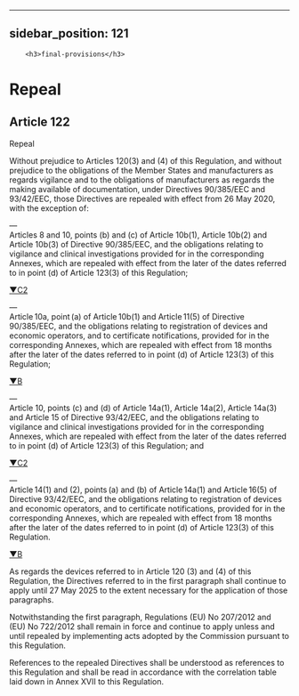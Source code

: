 
---
sidebar_position: 121
---
        <h3>final-provisions</h3>
<h1>Repeal</h1>
<h2>Article 122</h2>
   <p class="stitle-article-norm">Repeal</p>
   <p class="norm">Without prejudice to Articles&nbsp;120(3) and (4) of 
this Regulation, and without prejudice to the obligations of the 
Member&nbsp;States and manufacturers as regards vigilance and to the 
obligations of manufacturers as regards the making available of 
documentation, under Directives&nbsp;90/385/EEC and 93/42/EEC, those 
Directives are repealed with effect from 26 May 2020, with the exception
 of:</p>
   <div class="grid-container grid-list">
      <div class="list grid-list-column-1">
         <span>—&nbsp;</span>
      </div>
      <div class="grid-list-column-2">
         <div class="list">Articles&nbsp;8 and 10, points (b) and (c) of
 Article&nbsp;10b(1), Article&nbsp;10b(2) and Article&nbsp;10b(3) of 
Directive&nbsp;90/385/EEC, and the obligations relating to vigilance and
 clinical investigations provided for in the corresponding Annexes, 
which are repealed with effect from the later of the dates referred to 
in point&nbsp;(d) of Article&nbsp;123(3) of this Regulation;</div>
      </div>
   </div>
   <p class="modref">
      <a href="https://eur-lex.europa.eu/legal-content/EN/AUTO/?uri=celex:32017R0745R%2802%29" onclick="window.open(this.href,'_blanc'); return false;" title="32017R0745R(02): REPLACED">▼C2</a><a class="anchorarrow" id="C2-7" href="#C2-8"><i class="fa fa-arrow-down" title="NEXT" ></i></a>
   </p>
   <div class="grid-container grid-list">
      <div class="list grid-list-column-1">
         <span>—&nbsp;</span>
      </div>
      <div class="grid-list-column-2">
         <div class="list">Article 10a, point (a) of Article 10b(1) and 
Article 11(5) of Directive 90/385/EEC, and the obligations relating to 
registration of devices and economic operators, and to certificate 
notifications, provided for in the corresponding Annexes, which are 
repealed with effect from 18&nbsp;months after the later of the dates 
referred to in point&nbsp;(d) of Article&nbsp;123(3) of this Regulation;</div>
      </div>
   </div>
   <p class="modref">
      <a href="https://eur-lex.europa.eu/legal-content/EN/AUTO/?uri=celex:32017R0745" onclick="window.open(this.href,'_blanc'); return false;" title="32017R0745">▼B</a><a class="anchorarrow" id="B-8" href="#B-9"><i class="fa fa-arrow-down" title="NEXT" ></i></a>
   </p>
   <div class="grid-container grid-list">
      <div class="list grid-list-column-1">
         <span>—&nbsp;</span>
      </div>
      <div class="grid-list-column-2">
         <div class="list">Article&nbsp;10, points (c) and (d) of 
Article&nbsp;14a(1), Article&nbsp;14a(2), Article&nbsp;14a(3) and 
Article&nbsp;15 of Directive&nbsp;93/42/EEC, and the obligations 
relating to vigilance and clinical investigations provided for in the 
corresponding Annexes, which are repealed with effect from the later of 
the dates referred to in point&nbsp;(d) of Article&nbsp;123(3) of this 
Regulation; and</div>
      </div>
   </div>
   <p class="modref">
      <a href="https://eur-lex.europa.eu/legal-content/EN/AUTO/?uri=celex:32017R0745R%2802%29" onclick="window.open(this.href,'_blanc'); return false;" title="32017R0745R(02): REPLACED">▼C2</a><a class="anchorarrow" id="C2-8" href="#C2-9"><i class="fa fa-arrow-down" title="NEXT" ></i></a>
   </p>
   <div class="grid-container grid-list">
      <div class="list grid-list-column-1">
         <span>—&nbsp;</span>
      </div>
      <div class="grid-list-column-2">
         <div class="list">Article 14(1) and (2), points (a) and (b) of 
Article 14a(1) and Article 16(5) of Directive 93/42/EEC, and the 
obligations relating to registration of devices and economic operators, 
and to certificate notifications, provided for in the corresponding 
Annexes, which are repealed with effect from 18 months after the later 
of the dates referred to in point&nbsp;(d) of Article&nbsp;123(3) of 
this Regulation.</div>
      </div>
   </div>
   <p class="modref">
      <a href="https://eur-lex.europa.eu/legal-content/EN/AUTO/?uri=celex:32017R0745" onclick="window.open(this.href,'_blanc'); return false;" title="32017R0745">▼B</a><a class="anchorarrow" id="B-9" href="#B-10"><i class="fa fa-arrow-down" title="NEXT" ></i></a>
   </p>
   <p class="norm">As regards the devices referred to in 
Article&nbsp;120 (3) and (4) of this Regulation, the Directives referred
 to in the first&nbsp;paragraph&nbsp;shall continue to apply until 27 
May 2025 to the extent necessary for the application of those 
paragraphs.</p>
   <p class="norm">Notwithstanding the first paragraph, Regulations 
(EU)&nbsp;No&nbsp;207/2012 and (EU)&nbsp;No&nbsp;722/2012 shall remain 
in force and continue to apply unless and until repealed by implementing
 acts adopted by the Commission pursuant to this Regulation.</p>
   <p class="norm">References to the repealed Directives shall be 
understood as references to this Regulation and shall be read in 
accordance with the correlation table laid down in Annex&nbsp;XVII to 
this Regulation.</p>